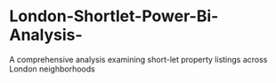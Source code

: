 # London-Shortlet-Power-Bi-Analysis-
A comprehensive analysis examining short-let property listings across London neighborhoods
